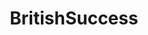 ---
title: BritishSuccess
crosslinks:
- mildlyinteresting
- titlegore
- OutOfTheLoop
- EmpireDidNothingWrong
- AskCulinary
- SweatyPalms
- doctorwho
- aww
- thatHappened
- xkcd
- news
- AskReddit
- london
- roger_whittaker
- Ashens
- killthosewhodisagree
- INGLIN
- ukpolitics
- assholes
---